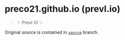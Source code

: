 # preco21.github.io (prevl.io)

> :sparkles: Prevl IO :sparkles:

Original source is contained in
[`source`](https://github.com/preco21/preco21.github.io/tree/source) branch.
